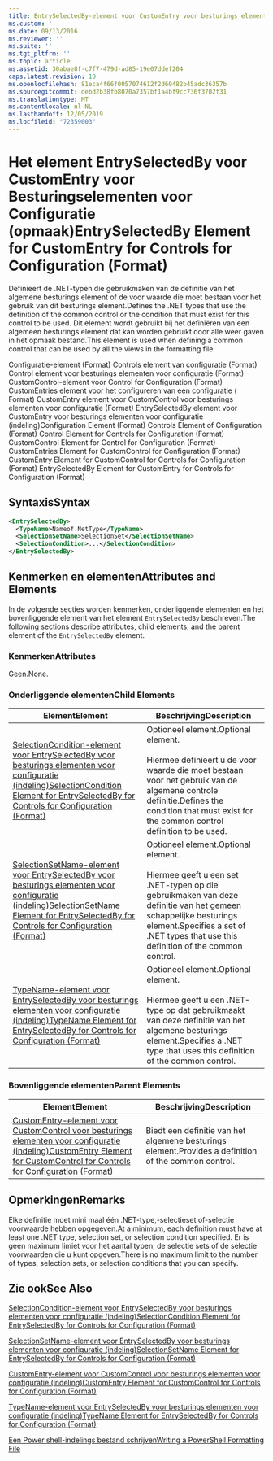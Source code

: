 ```yaml
---
title: EntrySelectedBy-element voor CustomEntry voor besturings elementen voor configuratie (indeling) | Microsoft Docs
ms.custom: ''
ms.date: 09/13/2016
ms.reviewer: ''
ms.suite: ''
ms.tgt_pltfrm: ''
ms.topic: article
ms.assetid: 30abae8f-c7f7-479d-ad85-19e07ddef204
caps.latest.revision: 10
ms.openlocfilehash: 81eca4f66f0057074612f2d60482b45adc36357b
ms.sourcegitcommit: debd2b38fb8070a7357bf1a4bf9cc736f3702f31
ms.translationtype: MT
ms.contentlocale: nl-NL
ms.lasthandoff: 12/05/2019
ms.locfileid: "72359003"
---
```

# <a name="entryselectedby-element-for-customentry-for-controls-for-configuration-format"></a><span data-ttu-id="6eb1a-102">Het element EntrySelectedBy voor CustomEntry voor Besturingselementen voor Configuratie (opmaak)</span><span class="sxs-lookup"><span data-stu-id="6eb1a-102">EntrySelectedBy Element for CustomEntry for Controls for Configuration (Format)</span></span>

<span data-ttu-id="6eb1a-103">Definieert de .NET-typen die gebruikmaken van de definitie van het algemene besturings element of de voor waarde die moet bestaan voor het gebruik van dit besturings element.</span><span class="sxs-lookup"><span data-stu-id="6eb1a-103">Defines the .NET types that use the definition of the common control or the condition that must exist for this control to be used.</span></span> <span data-ttu-id="6eb1a-104">Dit element wordt gebruikt bij het definiëren van een algemeen besturings element dat kan worden gebruikt door alle weer gaven in het opmaak bestand.</span><span class="sxs-lookup"><span data-stu-id="6eb1a-104">This element is used when defining a common control that can be used by all the views in the formatting file.</span></span>

<span data-ttu-id="6eb1a-105">Configuratie-element (Format) Controls element van configuratie (Format) Control element voor besturings elementen voor configuratie (Format) CustomControl-element voor Control for Configuration (Format) CustomEntries element voor het configureren van een configuratie ( Format) CustomEntry element voor CustomControl voor besturings elementen voor configuratie (Format) EntrySelectedBy element voor CustomEntry voor besturings elementen voor configuratie (indeling)</span><span class="sxs-lookup"><span data-stu-id="6eb1a-105">Configuration Element (Format) Controls Element of Configuration (Format) Control Element for Controls for Configuration (Format) CustomControl Element for Control for Configuration (Format) CustomEntries Element for CustomControl for Configuration (Format) CustomEntry Element for CustomControl for Controls for Configuration (Format) EntrySelectedBy Element for CustomEntry for Controls for Configuration (Format)</span></span>

## <a name="syntax"></a><span data-ttu-id="6eb1a-106">Syntaxis</span><span class="sxs-lookup"><span data-stu-id="6eb1a-106">Syntax</span></span>

```xml
<EntrySelectedBy>
  <TypeName>Nameof.NetType</TypeName>
  <SelectionSetName>SelectionSet</SelectionSetName>
  <SelectionCondition>...</SelectionCondition>
</EntrySelectedBy>
```

## <a name="attributes-and-elements"></a><span data-ttu-id="6eb1a-107">Kenmerken en elementen</span><span class="sxs-lookup"><span data-stu-id="6eb1a-107">Attributes and Elements</span></span>

<span data-ttu-id="6eb1a-108">In de volgende secties worden kenmerken, onderliggende elementen en het bovenliggende element van het element `EntrySelectedBy` beschreven.</span><span class="sxs-lookup"><span data-stu-id="6eb1a-108">The following sections describe attributes, child elements, and the parent element of the `EntrySelectedBy` element.</span></span>

### <a name="attributes"></a><span data-ttu-id="6eb1a-109">Kenmerken</span><span class="sxs-lookup"><span data-stu-id="6eb1a-109">Attributes</span></span>

<span data-ttu-id="6eb1a-110">Geen.</span><span class="sxs-lookup"><span data-stu-id="6eb1a-110">None.</span></span>

### <a name="child-elements"></a><span data-ttu-id="6eb1a-111">Onderliggende elementen</span><span class="sxs-lookup"><span data-stu-id="6eb1a-111">Child Elements</span></span>

|<span data-ttu-id="6eb1a-112">Element</span><span class="sxs-lookup"><span data-stu-id="6eb1a-112">Element</span></span>|<span data-ttu-id="6eb1a-113">Beschrijving</span><span class="sxs-lookup"><span data-stu-id="6eb1a-113">Description</span></span>|
|-------------|-----------------|
|[<span data-ttu-id="6eb1a-114">SelectionCondition-element voor EntrySelectedBy voor besturings elementen voor configuratie (indeling)</span><span class="sxs-lookup"><span data-stu-id="6eb1a-114">SelectionCondition Element for EntrySelectedBy for Controls for Configuration (Format)</span></span>](./selectioncondition-element-for-entryselectedby-for-controls-for-configuration-format.md)|<span data-ttu-id="6eb1a-115">Optioneel element.</span><span class="sxs-lookup"><span data-stu-id="6eb1a-115">Optional element.</span></span><br /><br /> <span data-ttu-id="6eb1a-116">Hiermee definieert u de voor waarde die moet bestaan voor het gebruik van de algemene controle definitie.</span><span class="sxs-lookup"><span data-stu-id="6eb1a-116">Defines the condition that must exist for the common control definition to be used.</span></span>|
|[<span data-ttu-id="6eb1a-117">SelectionSetName-element voor EntrySelectedBy voor besturings elementen voor configuratie (indeling)</span><span class="sxs-lookup"><span data-stu-id="6eb1a-117">SelectionSetName Element for EntrySelectedBy for Controls for Configuration (Format)</span></span>](./selectionsetname-element-for-selectioncondition-for-controls-for-configuration-format.md)|<span data-ttu-id="6eb1a-118">Optioneel element.</span><span class="sxs-lookup"><span data-stu-id="6eb1a-118">Optional element.</span></span><br /><br /> <span data-ttu-id="6eb1a-119">Hiermee geeft u een set .NET-typen op die gebruikmaken van deze definitie van het gemeen schappelijke besturings element.</span><span class="sxs-lookup"><span data-stu-id="6eb1a-119">Specifies a set of .NET types that use this definition of the common control.</span></span>|
|[<span data-ttu-id="6eb1a-120">TypeName-element voor EntrySelectedBy voor besturings elementen voor configuratie (indeling)</span><span class="sxs-lookup"><span data-stu-id="6eb1a-120">TypeName Element for EntrySelectedBy for Controls for Configuration (Format)</span></span>](./typename-element-for-entryselectedby-for-controls-for-configuration-format.md)|<span data-ttu-id="6eb1a-121">Optioneel element.</span><span class="sxs-lookup"><span data-stu-id="6eb1a-121">Optional element.</span></span><br /><br /> <span data-ttu-id="6eb1a-122">Hiermee geeft u een .NET-type op dat gebruikmaakt van deze definitie van het algemene besturings element.</span><span class="sxs-lookup"><span data-stu-id="6eb1a-122">Specifies a .NET type that uses this definition of the common control.</span></span>|

### <a name="parent-elements"></a><span data-ttu-id="6eb1a-123">Bovenliggende elementen</span><span class="sxs-lookup"><span data-stu-id="6eb1a-123">Parent Elements</span></span>

|<span data-ttu-id="6eb1a-124">Element</span><span class="sxs-lookup"><span data-stu-id="6eb1a-124">Element</span></span>|<span data-ttu-id="6eb1a-125">Beschrijving</span><span class="sxs-lookup"><span data-stu-id="6eb1a-125">Description</span></span>|
|-------------|-----------------|
|[<span data-ttu-id="6eb1a-126">CustomEntry-element voor CustomControl voor besturings elementen voor configuratie (indeling)</span><span class="sxs-lookup"><span data-stu-id="6eb1a-126">CustomEntry Element for CustomControl for Controls for Configuration (Format)</span></span>](./customentry-element-for-customcontrol-for-controls-for-configuration-format.md)|<span data-ttu-id="6eb1a-127">Biedt een definitie van het algemene besturings element.</span><span class="sxs-lookup"><span data-stu-id="6eb1a-127">Provides a definition of the common control.</span></span>|

## <a name="remarks"></a><span data-ttu-id="6eb1a-128">Opmerkingen</span><span class="sxs-lookup"><span data-stu-id="6eb1a-128">Remarks</span></span>

<span data-ttu-id="6eb1a-129">Elke definitie moet mini maal één .NET-type,-selectieset of-selectie voorwaarde hebben opgegeven.</span><span class="sxs-lookup"><span data-stu-id="6eb1a-129">At a minimum, each definition must have at least one .NET type, selection set, or selection condition specified.</span></span> <span data-ttu-id="6eb1a-130">Er is geen maximum limiet voor het aantal typen, de selectie sets of de selectie voorwaarden die u kunt opgeven.</span><span class="sxs-lookup"><span data-stu-id="6eb1a-130">There is no maximum limit to the number of types, selection sets, or selection conditions that you can specify.</span></span>

## <a name="see-also"></a><span data-ttu-id="6eb1a-131">Zie ook</span><span class="sxs-lookup"><span data-stu-id="6eb1a-131">See Also</span></span>

[<span data-ttu-id="6eb1a-132">SelectionCondition-element voor EntrySelectedBy voor besturings elementen voor configuratie (indeling)</span><span class="sxs-lookup"><span data-stu-id="6eb1a-132">SelectionCondition Element for EntrySelectedBy for Controls for Configuration (Format)</span></span>](./selectioncondition-element-for-entryselectedby-for-controls-for-configuration-format.md)

[<span data-ttu-id="6eb1a-133">SelectionSetName-element voor EntrySelectedBy voor besturings elementen voor configuratie (indeling)</span><span class="sxs-lookup"><span data-stu-id="6eb1a-133">SelectionSetName Element for EntrySelectedBy for Controls for Configuration (Format)</span></span>](./selectionsetname-element-for-selectioncondition-for-controls-for-configuration-format.md)

[<span data-ttu-id="6eb1a-134">CustomEntry-element voor CustomControl voor besturings elementen voor configuratie (indeling)</span><span class="sxs-lookup"><span data-stu-id="6eb1a-134">CustomEntry Element for CustomControl for Controls for Configuration (Format)</span></span>](./customentry-element-for-customcontrol-for-controls-for-configuration-format.md)

[<span data-ttu-id="6eb1a-135">TypeName-element voor EntrySelectedBy voor besturings elementen voor configuratie (indeling)</span><span class="sxs-lookup"><span data-stu-id="6eb1a-135">TypeName Element for EntrySelectedBy for Controls for Configuration (Format)</span></span>](./typename-element-for-selectioncondition-for-controls-for-configuration-format.md)

[<span data-ttu-id="6eb1a-136">Een Power shell-indelings bestand schrijven</span><span class="sxs-lookup"><span data-stu-id="6eb1a-136">Writing a PowerShell Formatting File</span></span>](./writing-a-powershell-formatting-file.md)
